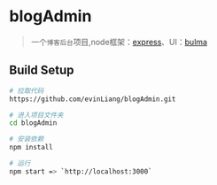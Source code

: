# blogAdmin

> 一个`博客后台`项目,node框架：[express](http://www.expressjs.com.cn/)、UI：[bulma](https://bulma.io)

## Build Setup

``` bash
# 拉取代码
https://github.com/evinLiang/blogAdmin.git

# 进入项目文件夹
cd blogAdmin

# 安装依赖
npm install

# 运行
npm start => `http://localhost:3000`
```